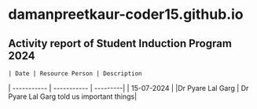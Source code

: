 # damanpreetkaur-coder15.github.io
## Activity report of Student Induction Program 2024

	| Date | Resource Person | Description
| ----------- | ----------- | ---------|
| 15-07-2024 |  |Dr Pyare Lal Garg | Dr Pyare Lal Garg told us important things|
